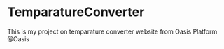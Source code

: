 # TemparatureConverter
This is my project on temparature converter website from Oasis Platform @Oasis
